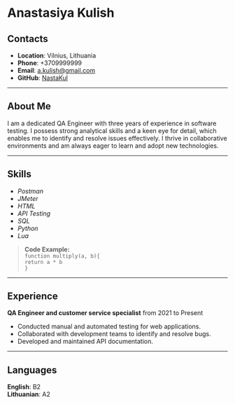 # Anastasiya Kulish
## Contacts
- **Location**: Vilnius, Lithuania
- **Phone**: +3709999999
- **Email**: a.kulish@gmail.com
- **GitHub**: [NastaKul](https://github.com/NastaKul)
***
## About Me
I am a dedicated QA Engineer with three years of experience in software testing. I possess strong analytical skills and a keen eye for detail, which enables me to identify and resolve issues effectively. I thrive in collaborative environments and am always eager to learn and adopt new technologies.
***
## Skills
- *Postman*
- *JMeter*
- *HTML*
- *API Testing*
- *SQL*
- *Python*
- *Lua* 

> **Code Example:**  
``function multiply(a, b){``  
  ``return a * b``  
``}``
***
## Experience
**QA Engineer and customer service specialist** from 2021 to Present

- Conducted manual and automated testing for web applications.
- Collaborated with development teams to identify and resolve bugs.
- Developed and maintained API documentation.
***
## Languages
**English**: B2  
**Lithuanian**: A2 
